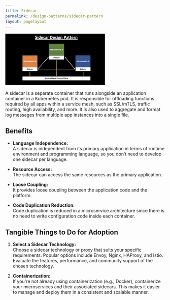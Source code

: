 ```yaml
---
title: Sidecar 
permalink: /design-patterns/sidecar-pattern
layout: pagelayout
---
```


![Sidecar](./../../pictures/sidecar.png)

A sidecar is a separate container that runs alongside an application container in a Kubernetes pod. It is responsible for offloading functions required by all apps within a service mesh, such as SSL/mTLS, traffic routing, high availability, and more. It is also used to aggregate and format log messages from multiple app instances into a single file.

## Benefits

- **Language Independence:**  
  A sidecar is independent from its primary application in terms of runtime environment and programming language, so you don’t need to develop one sidecar per language.

- **Resource Access:**  
  The sidecar can access the same resources as the primary application.

- **Loose Coupling:**  
  It provides loose coupling between the application code and the platform.

- **Code Duplication Reduction:**  
  Code duplication is reduced in a microservice architecture since there is no need to write configuration code inside each container.

## Tangible Things to Do for Adoption

1. **Select a Sidecar Technology:**  
   Choose a sidecar technology or proxy that suits your specific requirements. Popular options include Envoy, Nginx, HAProxy, and Istio. Evaluate the features, performance, and community support of the chosen technology.

2. **Containerization:**  
   If you're not already using containerization (e.g., Docker), containerize your microservices and their associated sidecars. This makes it easier to manage and deploy them in a consistent and scalable manner.

